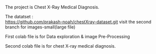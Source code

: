 The project is Chest X-Ray Medical Diagnosis.

The datatset :   
https://github.com/prakash-noah/chestXray-dataset.git
visit the second branch for images-small(large file)

First colab file is for Data exploration & image Pre-Processing 

Second colab file is for chest X-ray medical diagnosis.
